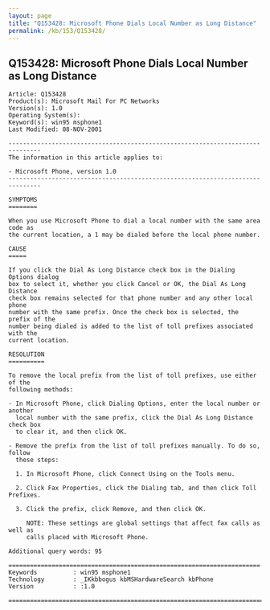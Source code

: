 ```yaml
---
layout: page
title: "Q153428: Microsoft Phone Dials Local Number as Long Distance"
permalink: /kb/153/Q153428/
---
```


## Q153428: Microsoft Phone Dials Local Number as Long Distance

	Article: Q153428
	Product(s): Microsoft Mail For PC Networks
	Version(s): 1.0
	Operating System(s): 
	Keyword(s): win95 msphone1
	Last Modified: 08-NOV-2001
	
	-------------------------------------------------------------------------------
	The information in this article applies to:
	
	- Microsoft Phone, version 1.0 
	-------------------------------------------------------------------------------
	
	SYMPTOMS
	========
	
	When you use Microsoft Phone to dial a local number with the same area code as
	the current location, a 1 may be dialed before the local phone number.
	
	CAUSE
	=====
	
	If you click the Dial As Long Distance check box in the Dialing Options dialog
	box to select it, whether you click Cancel or OK, the Dial As Long Distance
	check box remains selected for that phone number and any other local phone
	number with the same prefix. Once the check box is selected, the prefix of the
	number being dialed is added to the list of toll prefixes associated with the
	current location.
	
	RESOLUTION
	==========
	
	To remove the local prefix from the list of toll prefixes, use either of the
	following methods:
	
	- In Microsoft Phone, click Dialing Options, enter the local number or another
	  local number with the same prefix, click the Dial As Long Distance check box
	  to clear it, and then click OK.
	
	- Remove the prefix from the list of toll prefixes manually. To do so, follow
	  these steps:
	
	  1. In Microsoft Phone, click Connect Using on the Tools menu.
	
	  2. Click Fax Properties, click the Dialing tab, and then click Toll Prefixes.
	
	  3. Click the prefix, click Remove, and then click OK.
	
	     NOTE: These settings are global settings that affect fax calls as well as
	     calls placed with Microsoft Phone.
	
	Additional query words: 95
	
	======================================================================
	Keywords          : win95 msphone1 
	Technology        : _IKkbbogus kbMSHardwareSearch kbPhone
	Version           : :1.0
	
	=============================================================================
	
